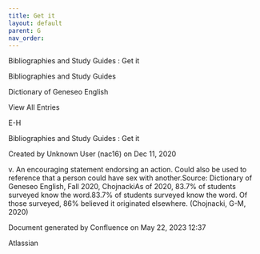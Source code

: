 ```yaml
---
title: Get it
layout: default
parent: G
nav_order:
---
```


Bibliographies and Study Guides : Get it

Bibliographies and Study Guides

Dictionary of Geneseo English

View All Entries

E-H

Bibliographies and Study Guides : Get it

Created by  Unknown User (nac16) on Dec 11, 2020

v. An encouraging statement endorsing an action. Could also be used to reference that a person could have sex with another.Source: Dictionary of Geneseo English, Fall 2020, ChojnackiAs of 2020, 83.7% of students surveyed know the word.83.7% of students surveyed know the word. Of those surveyed, 86% believed it originated elsewhere. (Chojnacki, G-M, 2020)

Document generated by Confluence on May 22, 2023 12:37

Atlassian

